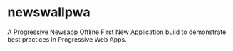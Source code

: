 # newswallpwa
A Progressive Newsapp
Offline First New Application build to demonstrate best practices in Progressive Web Apps.


